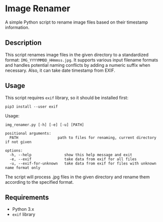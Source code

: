 # Image Renamer

A simple Python script to rename image files based on their timestamp information.

## Description

This script renames image files in the given directory to a standardized format: `IMG_YYYYMMDD_HHmmss.jpg`. It supports various input filename formats and handles potential naming conflicts by adding a numeric suffix when necessary. Also, it can take date timestamp from EXIF.

## Usage
This script requires `exif` library, so it should be installed first:
```commandline
pip3 install --user exif 
```
Usage:
```
img_renamer.py [-h] [-e] [-u] [PATH]

positional arguments:
  PATH                  path to files for renaming, current directory if not given

options:
  -h, --help               show this help message and exit
  -e, --exif               take data from exif for all files
  -u, --exif-for-unknown   take data from exif for files with unknown name format only
```

The script will process .jpg files in the given directory and rename them according to the specified format.

## Requirements

- Python 3.x
- `exif` library